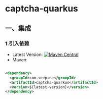 # captcha-quarkus

## 一、集成

### 1.引入依赖

- Latest
  Version: [![Maven Central](https://img.shields.io/maven-central/v/com.seepine/captcha-quarkus.svg)](https://search.maven.org/search?q=g:com.seepine%20a:captcha-quarkus)
- Maven:

```xml

<dependency>
  <groupId>com.seepine</groupId>
  <artifactId>captcha-quarkus</artifactId>
  <version>${latest-version}</version>
</dependency>
```
